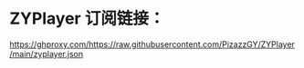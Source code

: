 # ZYPlayer 订阅链接：
https://ghproxy.com/https://raw.githubusercontent.com/PizazzGY/ZYPlayer/main/zyplayer.json

